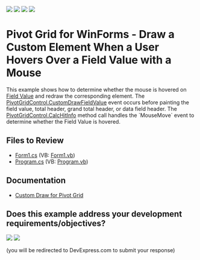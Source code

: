 <!-- default badges list -->
![](https://img.shields.io/endpoint?url=https://codecentral.devexpress.com/api/v1/VersionRange/128581926/22.1.2%2B)
[![](https://img.shields.io/badge/Open_in_DevExpress_Support_Center-FF7200?style=flat-square&logo=DevExpress&logoColor=white)](https://supportcenter.devexpress.com/ticket/details/E2228)
[![](https://img.shields.io/badge/📖_How_to_use_DevExpress_Examples-e9f6fc?style=flat-square)](https://docs.devexpress.com/GeneralInformation/403183)
[![](https://img.shields.io/badge/💬_Leave_Feedback-feecdd?style=flat-square)](#does-this-example-address-your-development-requirementsobjectives)
<!-- default badges end -->

# Pivot Grid for WinForms - Draw a Custom Element When a User Hovers Over a Field Value with a Mouse

This example shows how to determine whether the mouse is hovered on [Field Value](https://docs.devexpress.com/WindowsForms/1694/controls-and-libraries/pivot-grid/ui-elements/field-value) and redraw the corresponding element. The [PivotGridControl.CustomDrawFieldValue](https://docs.devexpress.com/WindowsForms/DevExpress.XtraPivotGrid.PivotGridControl.CustomDrawFieldValue) event occurs before painting the field value, total header, grand total header, or data field header. The [PivotGridControl.CalcHitInfo](https://docs.devexpress.com/WindowsForms/DevExpress.XtraPivotGrid.PivotGridControl.CalcHitInfo(System.Drawing.Point)) method call handles the `MouseMove` event to determine whether the Field Value is hovered.

## Files to Review

* [Form1.cs](./CS/WindowsApplication73/Form1.cs) (VB: [Form1.vb](./VB/WindowsApplication73/Form1.vb))
* [Program.cs](./CS/WindowsApplication73/Program.cs) (VB: [Program.vb](./VB/WindowsApplication73/Program.vb))

## Documentation

- [Custom Draw for Pivot Grid](https://docs.devexpress.com/WindowsForms/1817/controls-and-libraries/pivot-grid/appearance/custom-draw)
<!-- feedback -->
## Does this example address your development requirements/objectives?

[<img src="https://www.devexpress.com/support/examples/i/yes-button.svg"/>](https://www.devexpress.com/support/examples/survey.xml?utm_source=github&utm_campaign=winforms-pivot-grid-draw-a-custom-element-on-mouse-hover&~~~was_helpful=yes) [<img src="https://www.devexpress.com/support/examples/i/no-button.svg"/>](https://www.devexpress.com/support/examples/survey.xml?utm_source=github&utm_campaign=winforms-pivot-grid-draw-a-custom-element-on-mouse-hover&~~~was_helpful=no)

(you will be redirected to DevExpress.com to submit your response)
<!-- feedback end -->
